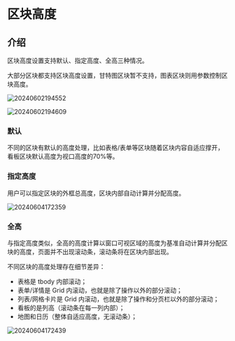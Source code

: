 # 区块高度

## 介绍

区块高度设置支持默认、指定高度、全高三种情况。

大部分区块都支持区块高度设置，甘特图区块暂不支持，图表区块则用参数控制区块高度。

![20240602194552](https://static-docs.nocobase.com/20240602194552.png)

![20240602194609](https://static-docs.nocobase.com/20240602194609.png)

### 默认

不同的区块有默认的高度处理，比如表格/表单等区块随着区块内容自适应撑开，看板区块默认高度为视口高度的70%等。

### 指定高度

用户可以指定区块的外框总高度，区块内部自动计算并分配高度。

![20240604172359](https://static-docs.nocobase.com/20240604172359.gif)

### 全高

与指定高度类似，全高的高度计算以窗口可视区域的高度为基准自动计算并分配区块的高度，页面并不出现滚动条，滚动条将在区块内部出现。

不同区块的高度处理存在细节差异：

- 表格是 tbody 内部滚动；
- 表单/详情是 Grid 内滚动，也就是除了操作以外的部分滚动；
- 列表/网格卡片是 Grid 内滚动，也就是除了操作和分页栏以外的部分滚动；
- 看板的是列高（滚动条在每一列内部）；
- 地图和日历（整体自适应高度，无滚动条）；

![20240604172439](https://static-docs.nocobase.com/20240604172439.gif)